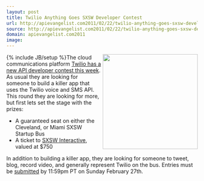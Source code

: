 ```yaml
---
layout: post
title: Twilio Anything Goes SXSW Developer Contest
url: http://apievangelist.com2011/02/22/twilio-anything-goes-sxsw-developer-contest/
source: http://apievangelist.com2011/02/22/twilio-anything-goes-sxsw-developer-contest/
domain: apievangelist.com2011
image: 
---
```

{% include JB/setup %}<a href="http://www.twilio.com"><img src="http://kinlane-productions.s3.amazonaws.com/Twilio.PNG"  width="250" align="right" /></a>The cloud communications platform <a href="http://blog.twilio.com/2011/02/anything-goes-developers-on-a-bus.html" target="_blank">Twilio has a new API developer contest this week</a>.
As usual they are looking for someone to build a killer app that uses the Twilio voice and SMS API.
This round they are looking for more, but first lets set the stage with the prizes:
<ul>
     <li>A guaranteed seat on either the Cleveland, or Miami SXSW Startup Bus
     </li>
     <li>A ticket to <a href="http://sxsw.com/interactive" target="_blank">SXSW Interactive</a>, valued at $750
     </li>
</ul>In addition to building a killer app, they are looking for someone to tweet, blog, record video, and generally represent Twilio on the bus.
Entries must be <a href="http://contests.twilio.com/submit-your-twilio-project.html" target="_blank">submitted</a> by 11:59pm PT on Sunday February 27th.
